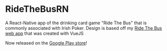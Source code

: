 # RideTheBusRN

A React-Native app of the drinking card game "Ride The Bus" that is commonly associated with Irish Poker. Design is based off my [Ride The Bus web app](http://ridethebus.party) that was created with VueJS

Now released on the [Google Play store](https://play.google.com/store/apps/details?id=com.ridethebus)!
